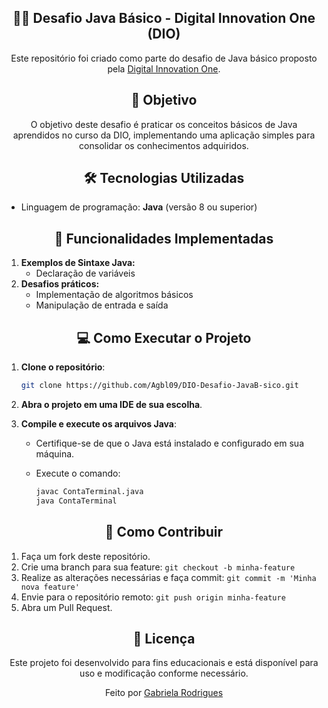<div align="center">
<h2>🐱‍💻 Desafio Java Básico - Digital Innovation One (DIO)</h2>

Este repositório foi criado como parte do desafio de Java básico proposto pela [Digital Innovation One](https://www.dio.me/).
</div>

<div align="center">
<h2>🎯 Objetivo</h2>

O objetivo deste desafio é praticar os conceitos básicos de Java aprendidos no curso da DIO, implementando uma aplicação simples para consolidar os conhecimentos adquiridos.
</div>

<div align="center"> 
<h2>🛠 Tecnologias Utilizadas</h2>
</div>

- Linguagem de programação: **Java** (versão 8 ou superior)

<div align="center">
<h2>📌 Funcionalidades Implementadas</h2>
</div>

1. **Exemplos de Sintaxe Java:**
   - Declaração de variáveis
2. **Desafios práticos:**
   - Implementação de algoritmos básicos
   - Manipulação de entrada e saída

<div align="center">
<h2>💻 Como Executar o Projeto</h2>
</div>

1. **Clone o repositório**:

   ```bash
   git clone https://github.com/Agbl09/DIO-Desafio-JavaB-sico.git
   ```

2. **Abra o projeto em uma IDE de sua escolha**.

3. **Compile e execute os arquivos Java**:

   - Certifique-se de que o Java está instalado e configurado em sua máquina.
   - Execute o comando:

     ```bash
     javac ContaTerminal.java
     java ContaTerminal
     ```
     
<div align="center">
<h2>🤝 Como Contribuir</h2>
</div>

1. Faça um fork deste repositório.
2. Crie uma branch para sua feature: `git checkout -b minha-feature`
3. Realize as alterações necessárias e faça commit: `git commit -m 'Minha nova feature'`
4. Envie para o repositório remoto: `git push origin minha-feature`
5. Abra um Pull Request.

<div align="center">
<h2>📜 Licença</h2>
   Este projeto foi desenvolvido para fins educacionais e está disponível para uso e modificação conforme necessário.

   Feito por [Gabriela Rodrigues](https://github.com/Agbl09)
   
</div>
